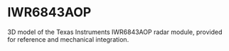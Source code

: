# IWR6843AOP

3D model of the Texas Instruments IWR6843AOP radar module, provided for reference and mechanical integration.

